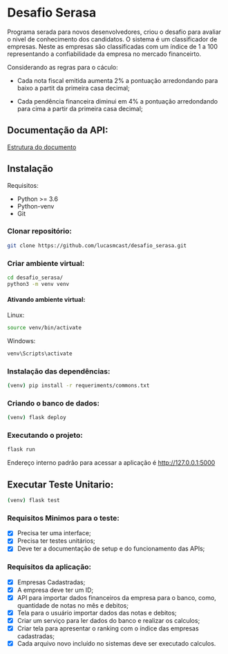 # Desafio Serasa

Programa serada para novos desenvolvedores, criou o desafio para avaliar o nivel de conhecimento dos candidatos. O sistema é um classificador de empresas. Neste as empresas são classificadas com um índice de 1 a 100 representando a confiabilidade da empresa no mercado financeirto.

Considerando as regras para o cáculo:

- Cada nota fiscal emitida aumenta 2% a pontuação arredondando para baixo a partit da primeira casa decimal;

- Cada pendência financeira diminui em 4% a pontuação arredondando para cima a partir da primeira casa decimal;

## Documentação da API:

[Estrutura do documento](https://github.com/lucasmcast/desafio_serasa/wiki/Documenta%C3%A7%C3%A3o-da-API)

## Instalação

Requisitos:

- Python >= 3.6
- Python-venv
- Git

### Clonar repositório:

```bash
git clone https://github.com/lucasmcast/desafio_serasa.git
```

### Criar ambiente virtual:

```bash 
cd desafio_serasa/
python3 -m venv venv 
```

#### Ativando ambiente virtual:

Linux:

```bash 
source venv/bin/activate 
```

Windows:

```bash 
venv\Scripts\activate
```

### Instalação das dependências:

```bash
(venv) pip install -r requeriments/commons.txt
```

### Criando o banco de dados:

```bash 
(venv) flask deploy 
```

### Executando o projeto:

```bash 
flask run 
```

Endereço interno padrão para acessar a aplicação é http://127.0.0.1:5000

## Executar Teste Unitario:

```bash
(venv) flask test
```

### Requisitos Minimos para o teste:

- [x] Precisa ter uma interface;
- [x] Precisa ter testes unitários;
- [x] Deve ter a documentação de setup e do funcionamento das APIs;

### Requisitos da aplicação:

- [x] Empresas Cadastradas;
- [x] A empresa deve ter um ID;
- [x] API para importar dados financeiros da empresa para o banco, como, quantidade de notas no mês e debitos;
- [x] Tela para o usuário importar dados das notas e debitos;
- [x] Criar um serviço para ler dados do banco e realizar os calculos;
- [x] Criar tela para apresentar o ranking com o índice das empresas cadastradas;
- [x] Cada  arquivo novo incluído no sistemas deve ser executado calculos.
